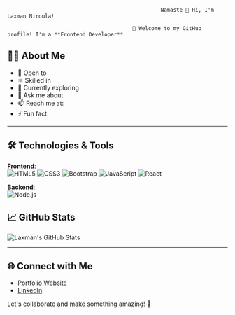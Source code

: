                                                      Namaste 👋 Hi, I'm Laxman Niroula!  

                                            🌟 Welcome to my GitHub profile! I'm a **Frontend Developer** 
## 👨‍💻 About Me

- 🔭 Open to 
- ⚛️ Skilled in 
- 🌱 Currently exploring
- 💬 Ask me about 
- 📫 Reach me at:
- ⚡ Fun fact:

---

## 🛠️ Technologies & Tools

**Frontend**:  
![HTML5](https://img.shields.io/badge/-HTML5-E34F26?style=flat&logo=html5&logoColor=white) 
![CSS3](https://img.shields.io/badge/-CSS3-1572B6?style=flat&logo=css3&logoColor=white) 
![Bootstrap](https://img.shields.io/badge/-Bootstrap-563D7C?style=flat&logo=bootstrap&logoColor=white) 
![JavaScript](https://img.shields.io/badge/-JavaScript-F7DF1E?style=flat&logo=javascript&logoColor=black) 
![React](https://img.shields.io/badge/-React-61DAFB?style=flat&logo=react&logoColor=black)

**Backend**:  
![Node.js](https://img.shields.io/badge/-Node.js-339933?style=flat&logo=node.js&logoColor=white) 



## 📈 GitHub Stats

![Laxman's GitHub Stats](https://github-readme-stats.vercel.app/api?username=laxmanniroula314&show_icons=true&theme=radical)


---


## 🌐 Connect with Me

- [Portfolio Website]()  
- [LinkedIn](https://www.linkedin.com/in/laxman-niroula/)  


Let's collaborate and make something amazing! 🌟
